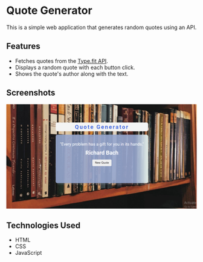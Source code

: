 # Quote Generator

This is a simple web application that generates random quotes using an API.

## Features

- Fetches quotes from the [Type.fit API](https://type.fit/api/quotes).
- Displays a random quote with each button click.
- Shows the quote's author along with the text.

<!-- ## Demo

You can try out the live demo of the shopping list application [here](https://example.com). -->

## Screenshots

![Screenshot 1](Screenshot.PNG)

<!-- ![Screenshot 2](images/img2.PNG) -->

## Technologies Used

- HTML
- CSS
- JavaScript
